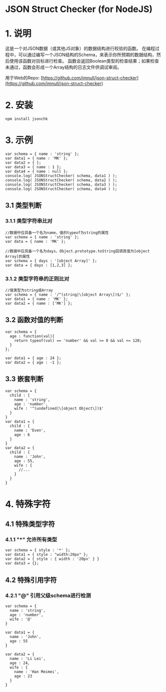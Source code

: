 JSON Struct Checker (for NodeJS)
================================
# 1. 说明
这是一个对JSON数据（或其他JS对象）的数据结构进行校验的函数。
在编程过程中，可以通过编写一个JSON结构的Schema，来表示你所预期的数据结构，然后使用该函数对目标进行检查。
函数会返回Boolean类型的检查结果；如果检查未通过，函数会形成一个Array结构的日志文件供调试审阅。

用于Web的Repo: [https://github.com/imnull/json-struct-checker](https://github.com/imnull/json-struct-checker)

# 2. 安装

    npm install jsonchk

# 3. 示例
    var schema = { name : 'string' };
    var data1 = { name : 'MK' };
    var data2 = { };
    var data3 = { name : 1 };
    var data4 = { name : null };
    console.log( JSONStructChecker( schema, data1 ) );
    console.log( JSONStructChecker( schema, data2 ) );
    console.log( JSONStructChecker( schema, data3 ) );
    console.log( JSONStructChecker( schema, data4 ) );

## 3.1 类型判断
### 3.1.1 类型字符串比对
    //数据中应具备一个名为name，值的typeof为string的属性
    var schema = { name : 'string' };
    var data = { name : 'MK' };

    //数据中应具备一个名为days，Object.prototype.toString回调其值为[object Array]的属性
    var schema = { days : '[object Array]' };
    var data = { days : [1,2,3] };

### 3.1.2 类型字符串的正则比对
    //值类型为string或Array
    var schema = { name : '/^(string|\[object Array\])$/' };
    var data1 = { name : 'MK' };
    var data2 = { name : ['MK'] };

## 3.2 函数对值的判断
    var schema = {
      age : function(val){
        return typeof(val) == 'number' && val >= 0 && val <= 120;
      }
    };

    var data1 = { age : 24 };
    var data2 = { age : -1 };

## 3.3 嵌套判断
    var schema = {
      child : {
        name : 'string',
        age : 'number',
        wife : '^(undefined|\[object Object\])$'
      }
    }
    var data1 = {
      child : {
        name : 'Even',
        age : 6
      }
    }
    var data2 = {
      child : {
        name : 'John',
        age : 55,
        wife : {
          //...
        }
      }
    }

# 4. 特殊字符
## 4.1 特殊类型字符
### 4.1.1 "*" 允许所有类型

    var schema = { style : '*' };
    var data1 = { style : "width:20px" };
    var data2 = { style : { width : '20px' } }
    var data3 = {};

## 4.2 特殊引用字符
### 4.2.1 "@" 引用父级schema进行检测

    var schema = {
      name : 'string',
      age : 'number',
      wife : '@'
    }

    var data1 = {
      name : 'John',
      age : 55
    }

    var data2 = {
      name : 'Li Lei',
      age : 24,
      wife : {
        name : 'Han Meimei',
        age : 23
      }
    }

